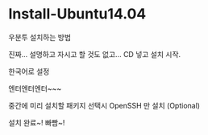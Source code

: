 # Install-Ubuntu14.04
우분투 설치하는 방법

진짜... 설명하고 자시고 할 것도 없고...
CD 넣고 설치 시작.

한국어로 설정

엔터엔터엔터~~~

중간에 미리 설치할 패키지 선택시
OpenSSH 만 설치 (Optional)

설치 완료~! 빠빰~!
